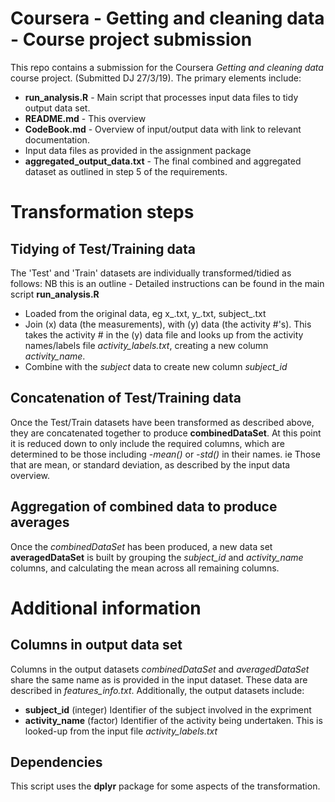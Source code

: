 # Coursera - Getting and cleaning data - Course project submission

This repo contains a submission for the Coursera *Getting and cleaning data* course project. (Submitted DJ 27/3/19).
The primary elements include:

* **run_analysis.R** - Main script that processes input data files to tidy output data set.
* **README.md** - This overview
* **CodeBook.md** - Overview of input/output data with link to relevant documentation.
* Input data files as provided in the assignment package
* **aggregated_output_data.txt** - The final combined and aggregated dataset as outlined in step 5 of the requirements.

# Transformation steps

## Tidying of Test/Training data

The 'Test' and 'Train' datasets are individually transformed/tidied as follows:
NB this is an outline - Detailed instructions can be found in the main script **run_analysis.R** 

* Loaded from the original data, eg x_.txt, y_.txt, subject_.txt 
* Join (x) data (the measurements), with (y) data (the activity #'s). This takes the activity # in the (y) data file and looks up from the activity names/labels file *activity_labels.txt*, creating a new column *activity_name*.
* Combine with the *subject* data to create new column *subject_id*

## Concatenation of Test/Training data

Once the Test/Train datasets have been transformed as described above, they are concatenated together to 
produce **combinedDataSet**. At this point it is reduced down to only include the required columns, which are
determined to be those including *-mean()* or *-std()* in their names. ie Those that are mean, or standard deviation,
as described by the input data overview.

## Aggregation of combined data to produce averages

Once the *combinedDataSet* has been produced, a new data set **averagedDataSet** is built by grouping the
*subject_id* and *activity_name* columns, and calculating the mean across all remaining columns.

# Additional information

## Columns in output data set

Columns in the output datasets *combinedDataSet* and *averagedDataSet* share the same name as is provided
in the input dataset. These data are described in *features_info.txt*. Additionally, the output datasets include:

* **subject_id** (integer) Identifier of the subject involved in the expriment
* **activity_name** (factor) Identifier of the activity being undertaken. This is looked-up from the input file *activity_labels.txt*

## Dependencies

This script uses the **dplyr** package for some aspects of the transformation.


